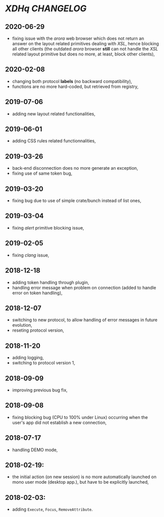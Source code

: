 # *XDHq* *CHANGELOG*

## 2020-06-29

- fixing issue with the *arora* web browser which does not return an answer on the layout related primitives dealing with *XSL*, hence blocking all other clients (the outdated *arora* browser **still** can not handle the *XSL* related layout primitive but does no more, at least, block other clients),

## 2020-02-08

- changing both protocol **labels** (no backward compatibility),
- functions are no more hard-coded, but retrieved from registry,

## 2019-07-06

- adding new layout related functionalities,

## 2019-06-01

- adding CSS rules related functionnalities,

## 2019-03-26

- back-end disconnection does no more generate an exception,
- fixing use of same token bug,

## 2019-03-20

- fixing bug due to use of simple crate/bunch instead of list ones,

## 2019-03-04

- fixing *alert* primitive blocking issue,

## 2019-02-05

- fixing *clang* issue,

## 2018-12-18

- adding token handling through plugin,
- handling error message when problem on connection (added to handle error on token handling),

## 2018-12-07

- switching to new protocol, to allow handling of error messages in future evolution,
- reseting protocol version,

## 2018-11-20

- adding logging,
- switching to protocol version 1,

## 2018-09-09

- improving previous bug fix,

## 2018-09-08

- fixing blocking bug (CPU to 100% under Linux) occurring when the user's app did not establish a new connection,

## 2018-07-17

- handling DEMO mode,

## 2018-02-19:

- the initial action (on new session) is no more automatically launched on mono user mode (desktop app.), but have to be explicitly launched,

## 2018-02-03:
 - adding `Execute`, `Focus`, `RemoveAttribute`.